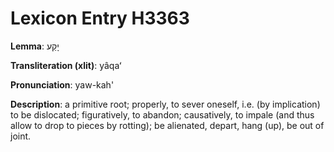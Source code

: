 # Lexicon Entry H3363

**Lemma**: יָקַע

**Transliteration (xlit)**: yâqaʻ

**Pronunciation**: yaw-kah'

**Description**:
a primitive root; properly, to sever oneself, i.e. (by implication) to be dislocated; figuratively, to abandon; causatively, to impale (and thus allow to drop to pieces by rotting); be alienated, depart, hang (up), be out of joint.

